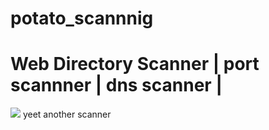 # potato_scannnig
# Web Directory Scanner | port scannner | dns scanner |
<img src="https://imguploader.com/images/2021/06/26/super-potato.png">
yeet another scanner
